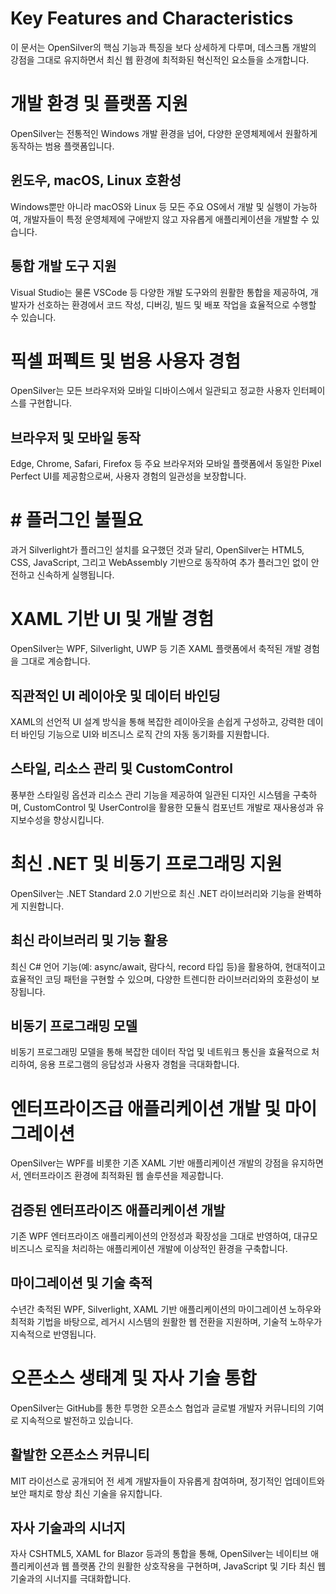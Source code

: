 # Key Features and Characteristics  
이 문서는 OpenSilver의 핵심 기능과 특징을 보다 상세하게 다루며, 데스크톱 개발의 강점을 그대로 유지하면서 최신 웹 환경에 최적화된 혁신적인 요소들을 소개합니다.

# 개발 환경 및 플랫폼 지원  
OpenSilver는 전통적인 Windows 개발 환경을 넘어, 다양한 운영체제에서 원활하게 동작하는 범용 플랫폼입니다.  

## 윈도우, macOS, Linux 호환성  
Windows뿐만 아니라 macOS와 Linux 등 모든 주요 OS에서 개발 및 실행이 가능하여, 개발자들이 특정 운영체제에 구애받지 않고 자유롭게 애플리케이션을 개발할 수 있습니다.  

## 통합 개발 도구 지원  
Visual Studio는 물론 VSCode 등 다양한 개발 도구와의 원활한 통합을 제공하여, 개발자가 선호하는 환경에서 코드 작성, 디버깅, 빌드 및 배포 작업을 효율적으로 수행할 수 있습니다.  

# 픽셀 퍼펙트 및 범용 사용자 경험  
OpenSilver는 모든 브라우저와 모바일 디바이스에서 일관되고 정교한 사용자 인터페이스를 구현합니다.  

## 브라우저 및 모바일 동작  
Edge, Chrome, Safari, Firefox 등 주요 브라우저와 모바일 플랫폼에서 동일한 Pixel Perfect UI를 제공함으로써, 사용자 경험의 일관성을 보장합니다.  

# # 플러그인 불필요  
과거 Silverlight가 플러그인 설치를 요구했던 것과 달리, OpenSilver는 HTML5, CSS, JavaScript, 그리고 WebAssembly 기반으로 동작하여 추가 플러그인 없이 안전하고 신속하게 실행됩니다.  

# XAML 기반 UI 및 개발 경험  
OpenSilver는 WPF, Silverlight, UWP 등 기존 XAML 플랫폼에서 축적된 개발 경험을 그대로 계승합니다.  

## 직관적인 UI 레이아웃 및 데이터 바인딩  
XAML의 선언적 UI 설계 방식을 통해 복잡한 레이아웃을 손쉽게 구성하고, 강력한 데이터 바인딩 기능으로 UI와 비즈니스 로직 간의 자동 동기화를 지원합니다.  

## 스타일, 리소스 관리 및 CustomControl  
풍부한 스타일링 옵션과 리소스 관리 기능을 제공하여 일관된 디자인 시스템을 구축하며, CustomControl 및 UserControl을 활용한 모듈식 컴포넌트 개발로 재사용성과 유지보수성을 향상시킵니다.  

# 최신 .NET 및 비동기 프로그래밍 지원  
OpenSilver는 .NET Standard 2.0 기반으로 최신 .NET 라이브러리와 기능을 완벽하게 지원합니다.  

## 최신 라이브러리 및 기능 활용  
최신 C# 언어 기능(예: async/await, 람다식, record 타입 등)을 활용하여, 현대적이고 효율적인 코딩 패턴을 구현할 수 있으며, 다양한 트렌디한 라이브러리와의 호환성이 보장됩니다.  

## 비동기 프로그래밍 모델  
비동기 프로그래밍 모델을 통해 복잡한 데이터 작업 및 네트워크 통신을 효율적으로 처리하여, 응용 프로그램의 응답성과 사용자 경험을 극대화합니다.  

# 엔터프라이즈급 애플리케이션 개발 및 마이그레이션  
OpenSilver는 WPF를 비롯한 기존 XAML 기반 애플리케이션 개발의 강점을 유지하면서, 엔터프라이즈 환경에 최적화된 웹 솔루션을 제공합니다.  

## 검증된 엔터프라이즈 애플리케이션 개발  
기존 WPF 엔터프라이즈 애플리케이션의 안정성과 확장성을 그대로 반영하여, 대규모 비즈니스 로직을 처리하는 애플리케이션 개발에 이상적인 환경을 구축합니다.  

## 마이그레이션 및 기술 축적  
수년간 축적된 WPF, Silverlight, XAML 기반 애플리케이션의 마이그레이션 노하우와 최적화 기법을 바탕으로, 레거시 시스템의 원활한 웹 전환을 지원하며, 기술적 노하우가 지속적으로 반영됩니다.  

# 오픈소스 생태계 및 자사 기술 통합  
OpenSilver는 GitHub를 통한 투명한 오픈소스 협업과 글로벌 개발자 커뮤니티의 기여로 지속적으로 발전하고 있습니다.  

## 활발한 오픈소스 커뮤니티  
MIT 라이선스로 공개되어 전 세계 개발자들이 자유롭게 참여하며, 정기적인 업데이트와 보안 패치로 항상 최신 기술을 유지합니다.  

## 자사 기술과의 시너지  
자사 CSHTML5, XAML for Blazor 등과의 통합을 통해, OpenSilver는 네이티브 애플리케이션과 웹 플랫폼 간의 원활한 상호작용을 구현하며, JavaScript 및 기타 최신 웹 기술과의 시너지를 극대화합니다.  